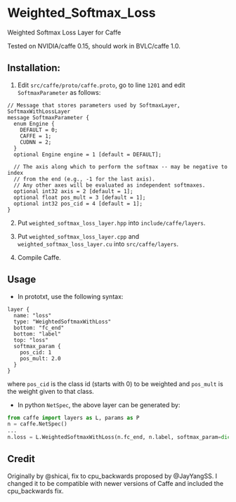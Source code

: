 # Weighted_Softmax_Loss
Weighted Softmax Loss Layer for Caffe

Tested on NVIDIA/caffe 0.15, should work in BVLC/caffe 1.0.

## Installation:

1. Edit `src/caffe/proto/caffe.proto`, go to line `1201` and edit `SoftmaxParameter` as follows:

```
// Message that stores parameters used by SoftmaxLayer, SoftmaxWithLossLayer
message SoftmaxParameter {
  enum Engine {
    DEFAULT = 0;
    CAFFE = 1;
    CUDNN = 2;
  }
  optional Engine engine = 1 [default = DEFAULT];

  // The axis along which to perform the softmax -- may be negative to index
  // from the end (e.g., -1 for the last axis).
  // Any other axes will be evaluated as independent softmaxes.
  optional int32 axis = 2 [default = 1];
  optional float pos_mult = 3 [default = 1];
  optional int32 pos_cid = 4 [default = 1];
}
```

2. Put `weighted_softmax_loss_layer.hpp` into `include/caffe/layers`.

3. Put `weighted_softmax_loss_layer.cpp` and `weighted_softmax_loss_layer.cu` into `src/caffe/layers`.

4. Compile Caffe.

## Usage
- In prototxt, use the following syntax:
```
layer {
  name: "loss"
  type: "WeightedSoftmaxWithLoss"
  bottom: "fc_end"
  bottom: "label"
  top: "loss"
  softmax_param {
    pos_cid: 1
    pos_mult: 2.0
  }
}
```

where `pos_cid` is the class id (starts with 0) to be weighted and `pos_mult` is the weight given to that class.

- In python `NetSpec`, the above layer can be generated by: 
```python
from caffe import layers as L, params as P
n = caffe.NetSpec()
...
n.loss = L.WeightedSoftmaxWithLoss(n.fc_end, n.label, softmax_param=dict(pos_cid=1, pos_mult=2.0))
```

## Credit
Originally by @shicai, fix to cpu_backwards proposed by @JayYangSS.
I changed it to be compatible with newer versions of Caffe and included the cpu_backwards fix.
